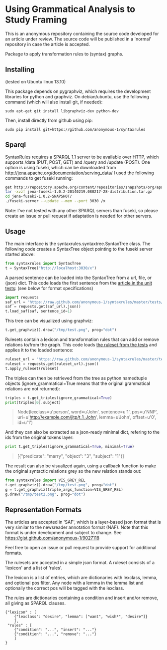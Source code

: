 Using Grammatical Analysis to Study Framing
===========================================

This is an anonymous repository containing the source code developed for
an article under review. The source code will be published in a 'normal'
repository in case the article is accepted.

Package to apply transformation rules to (syntax) graphs.

Installing
----------

(tested on Ubuntu linux 13.10)

This package depends on pygraphviz, which requires the development libraries
for python and graphviz. On debian/ubuntu, use the following command (which
will also install git, if needed):

    sudo apt-get git install libgraphviz-dev python-dev

Then, install directly from github using pip:

    sudo pip install git+https://github.com/anonymous-1/syntaxrules


Sparql
------

SyntaxRules requires a SPARQL 1.1 server to be available over HTTP, which
supports /data (PUT, POST, GET) and /query and /update (POST). One option
is using fuseki, which can be downloaded from
http://jena.apache.org/documentation/serving_data/
I used the following commands to get fuseki running:

```bash
get http://repository.apache.org/content/repositories/snapshots/org/apache/jena/jena-fuseki/1.0.2-SNAPSHOT/jena-fuseki-1.0.2-20140219.080217-28-distribution.tar.gz
tar -xvzf jena-fuseki-1.0.2-20140219.080217-28-distribution.tar.gz
cd jena-fuseki-1.0.2-SNAPSHOT/
./fuseki-server --update --mem --port 3030 /x
```


Note: I've not tested with any other SPARQL servers than fuseki, so please
create an issue or pull request if adaptation is needed for other servers.


Usage
-----

The main interface is the syntaxrules.syntaxtree.SyntaxTree class. The following
code creates a SyntaxTree object pointing to the fuseki server started above:

```python
from syntaxrules import SyntaxTree
t = SyntaxTree("http://localhost:3030/x")
```

A parsed sentence can be loaded into the SyntaxTree from a url, file, or (json) dict.
This code loads the first sentence from the
[article in the unit tests](https://github.com/anonymous-1/syntaxrules/blob/master/tests/test_saf.json):
(see below for format specifications)

```python
import requests
saf_url = "https://raw.github.com/anonymous-1/syntaxrules/master/tests/test_saf.json"
saf = requests.get(saf_url).json()
t.load_saf(saf, sentence_id=1)
```

This tree can be visualized using graphviz:

```python
t.get_graphviz().draw("/tmp/test.png", prog="dot")
```

Rulesets contain a lexicon and transformation rules that can add or remove relations to/from
the graph. This code loads
[the ruleset from the tests](https://github.com/anonymous-1/syntaxrules/blob/master/tests/test_rules.json)
and applies it to the loaded sentence:

```python
ruleset_url = "https://raw.github.com/anonymous-1/syntaxrules/master/tests/test_rules.json"
ruleset = requests.get(ruleset_url).json()
t.apply_ruleset(ruleset)
```

The triples can then be retrieved from the tree as python namedtuple objects (ignore_grammatical=True
means that the original grammatical relations are not returned):

```python
triples = t.get_triples(ignore_grammatical=True)
print(triples[0].subject)
```

> Node(lexclass=u'person', word=u'John', sentence=u'1', pos=u'NNP', uri=u'http://example.com/jitp/t_1_John', lemma=u'John', offset=u'0', id=u'1')

And they can also be extracted as a json-ready minimal dict, refering to the
ids from the original tokens layer:

```python
print t.get_triples(ignore_grammatical=True, minimal=True)
```

> [{"predicate": "marry", "object": "3", "subject": "1"}]


The result can also be visualized again, using a callback function to make the original syntactic
relations grey so the new relation stands out:

```python
from syntaxrules import VIS_GREY_REL
t.get_graphviz().draw("/tmp/test.png", prog="dot")
g = t.get_graphviz(triple_args_function=VIS_GREY_REL)
g.draw("/tmp/test2.png", prog="dot")
```

Representation Formats
----------------------

The articles are accepted in 'SAF', which is a layer-based json format that is very similar to the
newsreader annotation format (NAF). Note that this format is under development and subject to change.
See https://gist.github.com/anonymous-1/9027118

Feel free to open an issue or pull request to provide support for additional formats.

The rulesets are accepted in a simple json format. A ruleset consists of a 'lexicon' and a list of 'rules'.

The lexicon is a list of entries, which are dictionaries with lexclass, lemma, and optional pos filter.
Any node with a lemma in the lemma list and optionally the correct pos will be tagged with the lexclass.

The rules are dictionaries containing a condition and insert and/or remove, all giving as SPARQL clauses.


    {"lexicon" : [
        {"lexclass": "desire", "lemma": ["want", "wish*", "desire"]}
        ],
     "rules" : [
        {"condition": "...", "insert": "..."}
        {"condition": "...", "remove": "..."}
        ]
    }
